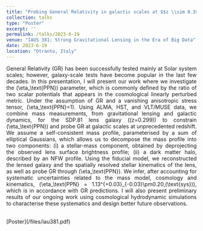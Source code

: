 ```yaml
---
title: "Probing General Relativity in galactic scales at $$z \\sim 0.3$$"
collection: talks
type: "Poster"
excerpt: ''
permalink: /talks/2023-6-19
venue: "IAUS 381: Strong Gravitational Lensing in the Era of Big Data"
date: 2023-6-19
location: "Otranto, Italy"
---
```

<div style="text-align: justify">

General Relativity (GR) has been successfully tested mainly at Solar system scales; however, galaxy-scale tests have become popular in the last few decades. In this presentation, I will present our work where we investigate the \(\eta_\text{PPN}\) parameter, which is commonly defined by the ratio of two scalar potentials that appears in the cosmological linearly perturbed metric. Under the assumption of GR and a vanishing anisotropic stress tensor, \(\eta_\text{PPN}=1\). Using ALMA, HST, and VLT/MUSE data, we combine mass measurements, from gravitational lensing and galactic dynamics, for the SDP.81 lens galaxy \((z=0.299)\) to constrain \(\eta_\text{PPN}\) and probe GR at galactic scales at unprecedented redshift. We assume a self-consistent mass profile, parameterised by a sum of elliptical Gaussians, which allows us to decompose the mass profile into two components: (i) a stellar-mass component, obtained by deprojecting the observed lens surface brightness profile; (ii) a dark matter halo, described by an NFW profile. Using the fiducial model, we reconstructed the lensed galaxy and the spatially resolved stellar kinematics of the lens, as well as probe GR through \(\eta_\text{PPN}\). We infer, after accounting for systematic uncertainties related to the mass model, cosmology and kinematics, \(\eta_\text{PPN} = 1.13^{+0.03}_{-0.03}\pm0.20\,(\text{sys})\), which is in accordance with GR predictions. I will also present preliminary results of our ongoing work using cosmological hydrodynamic simulations to characterise these systematics and design better future observations.
</div>
<br>
[Poster](/files/iau381.pdf)